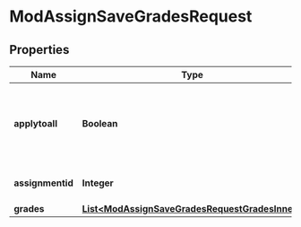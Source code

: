 

# ModAssignSaveGradesRequest


## Properties

| Name | Type | Description | Notes |
|------------ | ------------- | ------------- | -------------|
|**applytoall** | **Boolean** | If true, this grade will be applied to all members of the group (for group assignments). |  |
|**assignmentid** | **Integer** | The assignment id to operate on |  |
|**grades** | [**List&lt;ModAssignSaveGradesRequestGradesInner&gt;**](ModAssignSaveGradesRequestGradesInner.md) |  |  |




